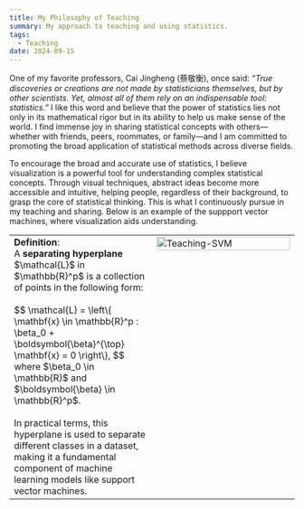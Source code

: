```yaml
---
title: My Philosophy of Teaching
summary: My approach to teaching and using statistics.
tags:
  - Teaching
date: 2024-09-15
---
```


One of my favorite professors, Cai Jingheng (蔡敬衡), once said: *“True discoveries or creations are not made by statisticians themselves, but by other scientists. Yet, almost all of them rely on an indispensable tool: statistics.”* I like this word and believe that the power of statistics lies not only in its mathematical rigor but in its ability to help us make sense of the world. I find immense joy in sharing statistical concepts with others—whether with friends, peers, roommates, or family—and I am committed to promoting the broad application of statistical methods across diverse fields.

To encourage the broad and accurate use of statistics, I believe visualization is a powerful tool for understanding complex statistical concepts. Through visual techniques, abstract ideas become more accessible and intuitive, helping people, regardless of their background, to grasp the core of statistical thinking. This is what I continuously pursue in my teaching and sharing. Below is an example of the suppport vector machines, where visualization aids understanding.

<table>
  <tr>
    <td style="width: 50%; vertical-align: top;">
      <strong>Definition</strong>:<br>
      A <strong>separating hyperplane</strong> $\mathcal{L}$ in $\mathbb{R}^p$ is a collection of points in the following form:<br><br>
      $$
      \mathcal{L} = \left\{ \mathbf{x} \in \mathbb{R}^p : \beta_0 + \boldsymbol{\beta}^{\top} \mathbf{x} = 0 \right\},
      $$  
      where $\beta_0 \in \mathbb{R}$ and $\boldsymbol{\beta} \in \mathbb{R}^p$.<br><br>
      In practical terms, this hyperplane is used to separate different classes in a dataset, making it a fundamental component of machine learning models like support vector machines.
    </td>
    <td style="width: 50%; vertical-align: top;">
      <img src="/images/teaching-fig1.jpg" alt="Teaching-SVM" style="width: 100%;">
    </td>
  </tr>
</table>